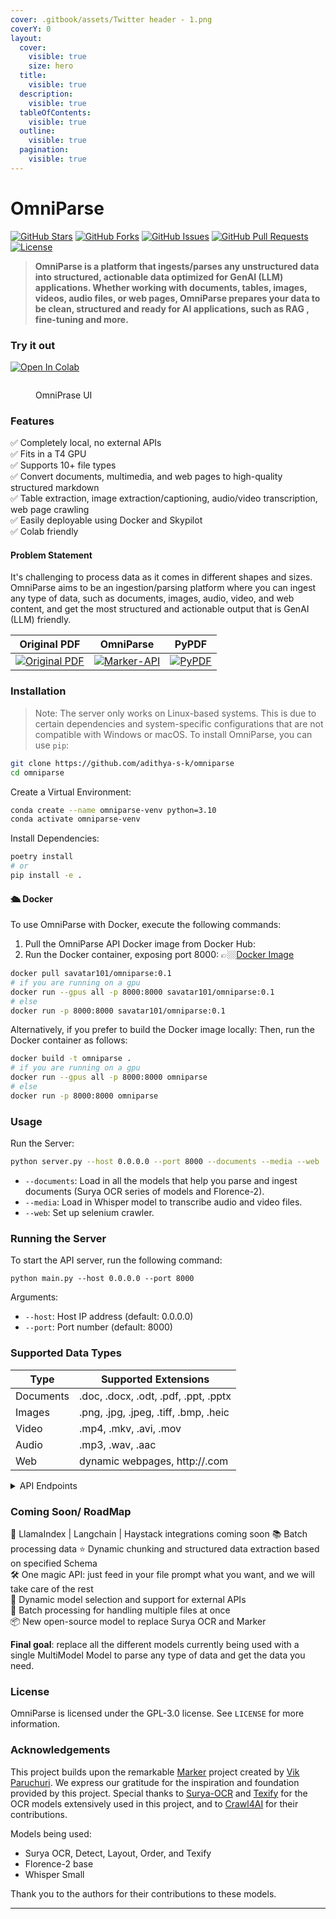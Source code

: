 ```yaml
---
cover: .gitbook/assets/Twitter header - 1.png
coverY: 0
layout:
  cover:
    visible: true
    size: hero
  title:
    visible: true
  description:
    visible: true
  tableOfContents:
    visible: true
  outline:
    visible: true
  pagination:
    visible: true
---
```


# OmniParse

&#x20;[![GitHub Stars](https://img.shields.io/github/stars/adithya-s-k/omniparse?style=social)](https://github.com/adithya-s-k/omniparse/stargazers) [![GitHub Forks](https://img.shields.io/github/forks/adithya-s-k/omniparse?style=social)](https://github.com/adithya-s-k/omniparse/network/members) [![GitHub Issues](https://img.shields.io/github/issues/adithya-s-k/omniparse)](https://github.com/adithya-s-k/omniparse/issues) [![GitHub Pull Requests](https://img.shields.io/github/issues-pr/adithya-s-k/omniparse)](https://github.com/adithya-s-k/omniparse/pulls) [![License](https://img.shields.io/github/license/adithya-s-k/omniparse)](../LICENSE)

> **OmniParse is a platform that ingests/parses any unstructured data into structured, actionable data optimized for GenAI (LLM) applications. Whether working with documents, tables, images, videos, audio files, or web pages, OmniParse prepares your data to be clean, structured and ready for AI applications, such as RAG , fine-tuning and more.**

### Try it out

[![Open In Colab](https://colab.research.google.com/assets/colab-badge.svg)](https://colab.research.google.com/github/adithya-s-k/omniparse/blob/main/examples/OmniParse\_GoogleColab.ipynb)&#x20;

<figure><img src=".gitbook/assets/image.png" alt=""><figcaption><p>OmniPrase UI</p></figcaption></figure>

### Features

✅ Completely local, no external APIs\
✅ Fits in a T4 GPU\
✅ Supports 10+ file types\
✅ Convert documents, multimedia, and web pages to high-quality structured markdown\
✅ Table extraction, image extraction/captioning, audio/video transcription, web page crawling\
✅ Easily deployable using Docker and Skypilot\
✅ Colab friendly

#### Problem Statement

It's challenging to process data as it comes in different shapes and sizes. OmniParse aims to be an ingestion/parsing platform where you can ingest any type of data, such as documents, images, audio, video, and web content, and get the most structured and actionable output that is GenAI (LLM) friendly.

| Original PDF                                                                                                                                                                               | OmniParse                                                                                                                                                                            | PyPDF                                                                                                                                                               |
| ------------------------------------------------------------------------------------------------------------------------------------------------------------------------------------------ | ------------------------------------------------------------------------------------------------------------------------------------------------------------------------------------ | ------------------------------------------------------------------------------------------------------------------------------------------------------------------- |
| [![Original PDF](https://github.com/adithya-s-k/marker-api/raw/master/data/images/original\_pdf.png)](https://github.com/adithya-s-k/marker-api/blob/master/data/images/original\_pdf.png) | [![Marker-API](https://github.com/adithya-s-k/marker-api/raw/master/data/images/marker\_api.png)](https://github.com/adithya-s-k/marker-api/blob/master/data/images/marker\_api.png) | [![PyPDF](https://github.com/adithya-s-k/marker-api/raw/master/data/images/pypdf.png)](https://github.com/adithya-s-k/marker-api/blob/master/data/images/pypdf.png) |

### Installation

> Note: The server only works on Linux-based systems. This is due to certain dependencies and system-specific configurations that are not compatible with Windows or macOS. To install OmniParse, you can use `pip`:

```bash
git clone https://github.com/adithya-s-k/omniparse
cd omniparse
```

Create a Virtual Environment:

```bash
conda create --name omniparse-venv python=3.10
conda activate omniparse-venv
```

Install Dependencies:

```bash
poetry install
# or
pip install -e .
```

#### 🛳️ Docker

To use OmniParse with Docker, execute the following commands:

1. Pull the OmniParse API Docker image from Docker Hub:
2. Run the Docker container, exposing port 8000: 👉🏼[Docker Image](https://hub.docker.com/r/savatar101/omniparse)

```bash
docker pull savatar101/omniparse:0.1
# if you are running on a gpu 
docker run --gpus all -p 8000:8000 savatar101/omniparse:0.1
# else
docker run -p 8000:8000 savatar101/omniparse:0.1
```

Alternatively, if you prefer to build the Docker image locally: Then, run the Docker container as follows:

```bash
docker build -t omniparse .
# if you are running on a gpu
docker run --gpus all -p 8000:8000 omniparse
# else
docker run -p 8000:8000 omniparse

```

### Usage

Run the Server:

```bash
python server.py --host 0.0.0.0 --port 8000 --documents --media --web
```

* `--documents`: Load in all the models that help you parse and ingest documents (Surya OCR series of models and Florence-2).
* `--media`: Load in Whisper model to transcribe audio and video files.
* `--web`: Set up selenium crawler.

### Running the Server

To start the API server, run the following command:

```
python main.py --host 0.0.0.0 --port 8000
```

Arguments:

* `--host`: Host IP address (default: 0.0.0.0)
* `--port`: Port number (default: 8000)

### Supported Data Types

| Type      | Supported Extensions                  |
| --------- | ------------------------------------- |
| Documents | .doc, .docx, .odt, .pdf, .ppt, .pptx  |
| Images    | .png, .jpg, .jpeg, .tiff, .bmp, .heic |
| Video     | .mp4, .mkv, .avi, .mov                |
| Audio     | .mp3, .wav, .aac                      |
| Web       | dynamic webpages, http://.com         |

<details>

<summary>API Endpoints</summary>

Client library compatible with Langchain, llamaindex, and haystack integrations coming soon.

* API Endpoints
  * Document Parsing
    * Parse Any Document
    * Parse PDF
    * Parse PowerPoint
    * Parse Word Document
  * Media Parsing
    * Parse Any Media
    * Parse Image
    * Process Image
    * Parse Video
    * Parse Audio
  * Website Parsing
    * Parse Website

#### Document Parsing

**Parse Any Document**

Endpoint: `/parse_document` Method: POST

Parses PDF, PowerPoint, or Word documents.

Curl command:

```
curl -X POST -F "file=@/path/to/document" http://localhost:8000/parse_document
```

**Parse PDF**

Endpoint: `/parse_document/pdf` Method: POST

Parses PDF documents.

Curl command:

```
curl -X POST -F "file=@/path/to/document.pdf" http://localhost:8000/parse_document/pdf
```

**Parse PowerPoint**

Endpoint: `/parse_document/ppt` Method: POST

Parses PowerPoint presentations.

Curl command:

```
curl -X POST -F "file=@/path/to/presentation.ppt" http://localhost:8000/parse_document/ppt
```

**Parse Word Document**

Endpoint: `/parse_document/docs` Method: POST

Parses Word documents.

Curl command:

```
curl -X POST -F "file=@/path/to/document.docx" http://localhost:8000/parse_document/docs
```

#### Media Parsing

**Parse Image**

Endpoint: `/parse_media/image` Method: POST

Parses image files (PNG, JPEG, JPG, TIFF, WEBP).

Curl command:

```
curl -X POST -F "file=@/path/to/image.jpg" http://localhost:8000/parse_media/image
```

**Process Image**

Endpoint: `/parse_media/process_image` Method: POST

Processes an image with a specific task.

Possible task inputs: `OCR | OCR with Region | Caption | Detailed Caption | More Detailed Caption | Object Detection | Dense Region Caption | Region Proposal`

Curl command:

```
curl -X POST -F "image=@/path/to/image.jpg" -F "task=Caption" -F "prompt=Optional prompt" http://localhost:8000/parse_media/process_image
```

Arguments:

* `image`: The image file
* `task`: The processing task (e.g., Caption, Object Detection)
* `prompt`: Optional prompt for certain tasks

**Parse Video**

Endpoint: `/parse_media/video` Method: POST

Parses video files (MP4, AVI, MOV, MKV).

Curl command:

```
curl -X POST -F "file=@/path/to/video.mp4" http://localhost:8000/parse_media/video
```

**Parse Audio**

Endpoint: `/parse_media/audio` Method: POST

Parses audio files (MP3, WAV, FLAC).

Curl command:

```
curl -X POST -F "file=@/path/to/audio.mp3" http://localhost:8000/parse_media/audio
```

#### Website Parsing

**Parse Website**

Endpoint: `/parse_website` Method: POST

Parses a website given its URL.

Curl command:

```
curl -X POST -H "Content-Type: application/json" -d '{"url": "https://example.com"}' http://localhost:8000/parse_website
```

Arguments:

* `url`: The URL of the website to parse

</details>

### Coming Soon/ RoadMap

🦙 LlamaIndex | Langchain | Haystack integrations coming soon 📚 Batch processing data ⭐ Dynamic chunking and structured data extraction based on specified Schema\
🛠️ One magic API: just feed in your file prompt what you want, and we will take care of the rest\
🔧 Dynamic model selection and support for external APIs\
📄 Batch processing for handling multiple files at once\
📦 New open-source model to replace Surya OCR and Marker

**Final goal**: replace all the different models currently being used with a single MultiModel Model to parse any type of data and get the data you need.

### License

OmniParse is licensed under the GPL-3.0 license. See `LICENSE` for more information.

### Acknowledgements

This project builds upon the remarkable [Marker](https://github.com/VikParuchuri/marker) project created by [Vik Paruchuri](https://twitter.com/VikParuchuri). We express our gratitude for the inspiration and foundation provided by this project. Special thanks to [Surya-OCR](https://github.com/VikParuchuri/surya) and [Texify](https://github.com/VikParuchuri/texify) for the OCR models extensively used in this project, and to [Crawl4AI](https://github.com/unclecode/crawl4ai) for their contributions.

Models being used:

* Surya OCR, Detect, Layout, Order, and Texify
* Florence-2 base
* Whisper Small

Thank you to the authors for their contributions to these models.

***

<figure><img src="https://api.star-history.com/svg?repos=adithya-s-k/omniparse&#x26;type=Date" alt=""><figcaption></figcaption></figure>
